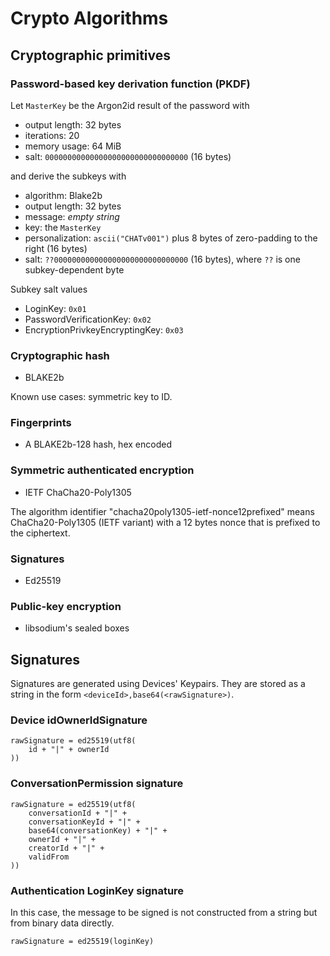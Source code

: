 Crypto Algorithms
=================

## Cryptographic primitives

### Password-based key derivation function (PKDF)

Let `MasterKey` be the Argon2id result of the password with

* output length: 32 bytes
* iterations: 20
* memory usage: 64 MiB
* salt: `00000000000000000000000000000000` (16 bytes)

and derive the subkeys with

* algorithm: Blake2b
* output length: 32 bytes
* message: _empty string_
* key: the `MasterKey`
* personalization: `ascii("CHATv001")` plus 8 bytes of zero-padding to the right (16 bytes)
* salt: `??000000000000000000000000000000` (16 bytes), where `??` is one subkey-dependent byte

Subkey salt values
* LoginKey: `0x01`
* PasswordVerificationKey: `0x02`
* EncryptionPrivkeyEncryptingKey: `0x03`

### Cryptographic hash

* BLAKE2b

Known use cases: symmetric key to ID.

### Fingerprints

* A BLAKE2b-128 hash, hex encoded

### Symmetric authenticated encryption

* IETF ChaCha20-Poly1305

The algorithm identifier "chacha20poly1305-ietf-nonce12prefixed" means
ChaCha20-Poly1305 (IETF variant) with a 12 bytes nonce that is prefixed
to the ciphertext.

### Signatures

* Ed25519

### Public-key encryption

* libsodium's sealed boxes

## Signatures

Signatures are generated using Devices' Keypairs. They are stored as a string in the form `<deviceId>,base64(<rawSignature>)`.

### Device idOwnerIdSignature

```
rawSignature = ed25519(utf8(
    id + "|" + ownerId
))
```

### ConversationPermission signature

```
rawSignature = ed25519(utf8(
    conversationId + "|" +
    conversationKeyId + "|" +
    base64(conversationKey) + "|" +
    ownerId + "|" +
    creatorId + "|" +
    validFrom
))
```

### Authentication LoginKey signature

In this case, the message to be signed is not constructed from a string but from binary data directly.

```
rawSignature = ed25519(loginKey)
```
